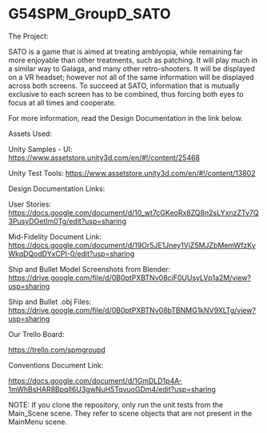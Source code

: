 # G54SPM_GroupD_SATO

The Project:

SATO is a game that is aimed at treating amblyopia, while remaining far more enjoyable than other treatments, 
such as patching.  It will play much in a similar way to Galaga, and many other retro-shooters.  It will
be displayed on a VR headset; however not all of the same information will be displayed across both screens.
To succeed at SATO, information that is mutually exclusive to each screen has to be combined, thus forcing
both eyes to focus at all times and cooperate.

For more information, read the Design Documentation in the link below.

Assets Used:

Unity Samples - UI:
https://www.assetstore.unity3d.com/en/#!/content/25468

Unity Test Tools:
https://www.assetstore.unity3d.com/en/#!/content/13802

Design Documentation Links:

User Stories: https://docs.google.com/document/d/10_wt7cGKeoRx8ZQ8n2sLYxnzZTv7Q3PusyDOetIm0Tg/edit?usp=sharing

Mid-Fidelity Document Link: https://docs.google.com/document/d/19Or5JE1Jney1VjZ5MJZbMemWfzKyWkqDQodDYxCPI-0/edit?usp=sharing

Ship and Bullet Model Screenshots from Blender: https://drive.google.com/file/d/0B0ptPXBTNv08cjF0UUsyLVp1a2M/view?usp=sharing

Ship and Bullet .obj Files: https://drive.google.com/file/d/0B0ptPXBTNv08bTBNMG1kNV9XLTg/view?usp=sharing

Our Trello Board:

https://trello.com/spmgroupd

Conventions Document Link:

https://docs.google.com/document/d/1GmDLD1p4A-1mWhBsHAR8BpqlI6U3gwNuH5TqvuoGDm4/edit?usp=sharing

NOTE: If you clone the repository, only run the unit tests from the Main_Scene scene.  They refer
to scene objects that are not present in the MainMenu scene.